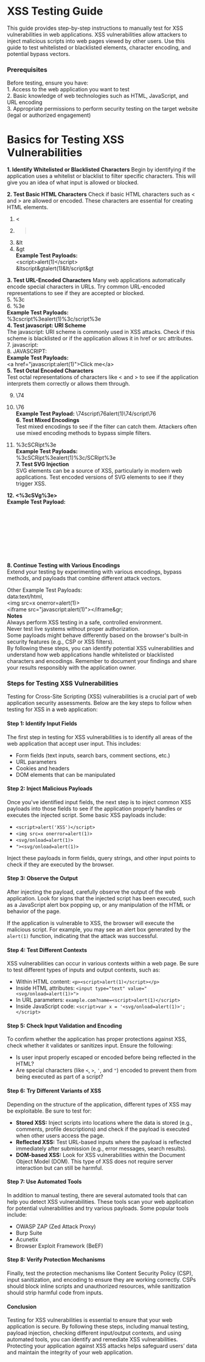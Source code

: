 # XSS Testing Guide
This guide provides step-by-step instructions to manually test for XSS vulnerabilities in web applications. XSS vulnerabilities allow attackers to inject malicious scripts into web pages viewed by other users. Use this guide to test whitelisted or blacklisted elements, character encoding, and potential bypass vectors.
<br />
<h3>Prerequisites</h3>
Before testing, ensure you have:<br />
1. Access to the web application you want to test<br />
2. Basic knowledge of web technologies such as HTML, JavaScript, and URL encoding<br />
3. Appropriate permissions to perform security testing on the target website (legal or authorized engagement)<br />
<h1>Basics for Testing XSS Vulnerabilities</h1>

<b>1. Identify Whitelisted or Blacklisted Characters</b>
Begin by identifying if the application uses a whitelist or blacklist to filter specific characters. This will give you an idea of what input is allowed or blocked.<br />

<b>2. Test Basic HTML Characters</b>
Check if basic HTML characters such as < and > are allowed or encoded. These characters are essential for creating HTML elements.<br />
1. <<br />
2. ><br />
3. &lt   <!-- HTML entity for < --><br />
4. &gt   <!-- HTML entity for > --><br />
<b>Example Test Payloads:</b><br />
&lt;script&gt;alert(1)&lt;/script&gt;<br />
&ltscript&gtalert(1)&lt/script&gt<br />

<b>3. Test URL-Encoded Characters</b>
Many web applications automatically encode special characters in URLs. Try common URL-encoded representations to see if they are accepted or blocked.<br />
5. %3c    <!-- URL encoding for < --><br />
6. %3e    <!-- URL encoding for > --><br />
<b>Example Test Payloads:</b><br />
%3cscript%3ealert(1)%3c/script%3e<br />
<b>4. Test javascript: URI Scheme</b><br />
The javascript: URI scheme is commonly used in XSS attacks. Check if this scheme is blacklisted or if the application allows it in href or src attributes.<br />
7. javascript:<br />
8. JAVASCRIPT:    <!-- Test for case-insensitivity --><br />
<b>Example Test Payloads:</b><br />
&lt;a href="javascript:alert(1)"&gt;Click me&lt;/a&gt;<br />
<b>5. Test Octal Encoded Characters</b><br />
Test octal representations of characters like < and > to see if the application interprets them correctly or allows them through.<br />

9. \74    <!-- Octal encoding for < --><br />
10. \76   <!-- Octal encoding for > --><br />
<b>Example Test Payload:</b>
\74script\76alert(1)\74/script\76<br />
<b>6. Test Mixed Encodings</b><br />
Test mixed encodings to see if the filter can catch them. Attackers often use mixed encoding methods to bypass simple filters.<br />

11. %3cSCRipt%3e    <!-- Mixed encoding with capital letters --><br />
<b>Example Test Payloads:</b><br />
%3cSCRipt%3ealert(1)%3c/SCRipt%3e<br />
<b>7. Test SVG Injection</b><br />
SVG elements can be a source of XSS, particularly in modern web applications. Test encoded versions of SVG elements to see if they trigger XSS.<br />

<b>12. &lt;%3cSVg%3e&gt;</b>    <!-- Encoded SVG elements --><br />
<b>Example Test Payload:</b><br />
<svg><script>alert(1)</script></svg><br />
<b>8. Continue Testing with Various Encodings</b><br />
Extend your testing by experimenting with various encodings, bypass methods, and payloads that combine different attack vectors.<br />

Other Example Test Payloads:<br />
data:text/html,<script>alert(1)</script><br />
&lt;img src=x onerror=alert(1)&gt;<br />
&lt;iframe src="javascript:alert(1)"&gt;&lt;/iframe&gr;<br />
<b>Notes</b><br />
Always perform XSS testing in a safe, controlled environment.<br />
Never test live systems without proper authorization.<br />
Some payloads might behave differently based on the browser's built-in security features (e.g., CSP or XSS filters).<br />
By following these steps, you can identify potential XSS vulnerabilities and understand how web applications handle whitelisted or blacklisted characters and encodings. Remember to document your findings and share your results responsibly with the application owner.

<h3><b>Steps for Testing XSS Vulnerabilities</b></h3>

<p>Testing for Cross-Site Scripting (XSS) vulnerabilities is a crucial part of web application security assessments. Below are the key steps to follow when testing for XSS in a web application:</p>

<h4><b>Step 1: Identify Input Fields</b></h4>
<p>The first step in testing for XSS vulnerabilities is to identify all areas of the web application that accept user input. This includes:</p>
<ul>
    <li>Form fields (text inputs, search bars, comment sections, etc.)</li>
    <li>URL parameters</li>
    <li>Cookies and headers</li>
    <li>DOM elements that can be manipulated</li>
</ul>

<h4><b>Step 2: Inject Malicious Payloads</b></h4>
<p>Once you've identified input fields, the next step is to inject common XSS payloads into those fields to see if the application properly handles or executes the injected script. Some basic XSS payloads include:</p>
<ul>
    <li><code>&lt;script&gt;alert('XSS')&lt;/script&gt;</code></li>
    <li><code>&lt;img src=x onerror=alert(1)&gt;</code></li>
    <li><code>&lt;svg/onload=alert(1)&gt;</code></li>
    <li><code>"&gt;&lt;svg/onload=alert(1)&gt;</code></li>
</ul>
<p>Inject these payloads in form fields, query strings, and other input points to check if they are executed by the browser.</p>

<h4><b>Step 3: Observe the Output</b></h4>
<p>After injecting the payload, carefully observe the output of the web application. Look for signs that the injected script has been executed, such as a JavaScript alert box popping up, or any manipulation of the HTML or behavior of the page.</p>
<p>If the application is vulnerable to XSS, the browser will execute the malicious script. For example, you may see an alert box generated by the <code>alert(1)</code> function, indicating that the attack was successful.</p>

<h4><b>Step 4: Test Different Contexts</b></h4>
<p>XSS vulnerabilities can occur in various contexts within a web page. Be sure to test different types of inputs and output contexts, such as:</p>
<ul>
    <li>Within HTML content: <code>&lt;p&gt;&lt;script&gt;alert(1)&lt;/script&gt;&lt;/p&gt;</code></li>
    <li>Inside HTML attributes: <code>&lt;input type="text" value="&lt;svg/onload=alert(1)&gt;"&gt;</code></li>
    <li>In URL parameters: <code>example.com?name=&lt;script&gt;alert(1)&lt;/script&gt;</code></li>
    <li>Inside JavaScript code: <code>&lt;script&gt;var x = '&lt;svg/onload=alert(1)&gt;';&lt;/script&gt;</code></li>
</ul>

<h4><b>Step 5: Check Input Validation and Encoding</b></h4>
<p>To confirm whether the application has proper protections against XSS, check whether it validates or sanitizes input. Ensure the following:</p>
<ul>
    <li>Is user input properly escaped or encoded before being reflected in the HTML?</li>
    <li>Are special characters (like <code>&lt;</code>, <code>&gt;</code>, <code>'</code>, and <code>"</code>) encoded to prevent them from being executed as part of a script?</li>
</ul>

<h4><b>Step 6: Try Different Variants of XSS</b></h4>
<p>Depending on the structure of the application, different types of XSS may be exploitable. Be sure to test for:</p>
<ul>
    <li><b>Stored XSS:</b> Inject scripts into locations where the data is stored (e.g., comments, profile descriptions) and check if the payload is executed when other users access the page.</li>
    <li><b>Reflected XSS:</b> Test URL-based inputs where the payload is reflected immediately after submission (e.g., error messages, search results).</li>
    <li><b>DOM-based XSS:</b> Look for XSS vulnerabilities within the Document Object Model (DOM). This type of XSS does not require server interaction but can still be harmful.</li>
</ul>

<h4><b>Step 7: Use Automated Tools</b></h4>
<p>In addition to manual testing, there are several automated tools that can help you detect XSS vulnerabilities. These tools scan your web application for potential vulnerabilities and try various payloads. Some popular tools include:</p>
<ul>
    <li>OWASP ZAP (Zed Attack Proxy)</li>
    <li>Burp Suite</li>
    <li>Acunetix</li>
    <li>Browser Exploit Framework (BeEF)</li>
</ul>

<h4><b>Step 8: Verify Protection Mechanisms</b></h4>
<p>Finally, test the protection mechanisms like Content Security Policy (CSP), input sanitization, and encoding to ensure they are working correctly. CSPs should block inline scripts and unauthorized resources, while sanitization should strip harmful code from inputs.</p>

<h4><b>Conclusion</b></h4>
<p>Testing for XSS vulnerabilities is essential to ensure that your web application is secure. By following these steps, including manual testing, payload injection, checking different input/output contexts, and using automated tools, you can identify and remediate XSS vulnerabilities. Protecting your application against XSS attacks helps safeguard users’ data and maintain the integrity of your web application.</p>

